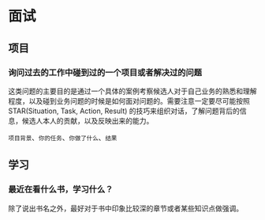 # 面试

## 项目

### 询问过去的工作中碰到过的一个项目或者解决过的问题

这类问题的主要目的是通过一个具体的案例考察候选人对于自己业务的熟悉和理解程度，以及碰到业务问题的时候是如何面对问题的。需要注意一定要尽可能按照 STAR(Situation, Task, Action, Result) 的技巧来组织对话，了解问题背后的信息，候选人本人的贡献，以及反映出来的能力。

`项目背景`、`你的任务`、`你做了什么`、`结果`

## 学习

### 最近在看什么书，学习什么？

除了说出书名之外，最好对于书中印象比较深的章节或者某些知识点做强调。
